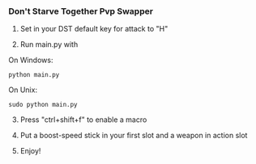 ### Don't Starve Together Pvp Swapper

1. Set in your DST default key for attack to "H"

2. Run main.py with

On Windows:
``` shell 
python main.py
```
On Unix:
``` shell
sudo python main.py
```

3. Press "ctrl+shift+f" to enable a macro

4. Put a boost-speed stick in your first slot and a weapon in action slot

5. Enjoy!
